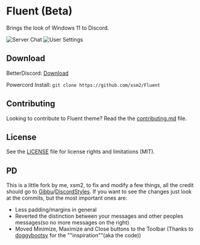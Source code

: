 # Fluent (Beta)

Brings the look of Windows 11 to Discord.

![Server Chat](https://i.imgur.com/oU14DTy.png)
![User Settings](https://i.imgur.com/3uL8y2m.png)

## Download

BetterDiscord: [Download](https://github.com/xsm2/Fluent/releases/latest)

Powercord Install: `git clone https://github.com/xsm2/Fluent`

## Contributing

Looking to contribute to Fluent theme? Read the the [contributing.md](https://github.com/xms2/Fluent/blob/main/CONTRIBUTING.md) file.

## License

See the [LICENSE](https://github.com/xsm2/Fluent/blob/main/LICENSE.md) file for license rights and limitations (MIT).


## PD
This is a little fork by me, xsm2, to fix and modify a few things, all the credit should go to [Gibbu](https://github.com/Gibbu)/[DiscordStyles](https://github.com/DiscordStyles). If you want to see the changes just look at the commits, but the most important ones are:

- Less padding/margins in general
- Reverted the distinction between your messages and other peoples messages(so no more messages on the right)
- Moved Minimize, Maximize and Close buttons to the Toolbar (Thanks to [doggybootsy](https://github.com/doggybootsy/FluentCord) for the ""inspiration""(aka the code))